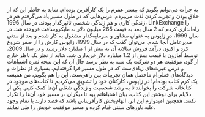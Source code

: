 به جرأت می‌توانم بگویم که بیشتر عمرم را یک کارآفرین بوده‌ام. شاید به خاطر این که از خلاق بودن و تجربه کردن لذت می‌بردم. درس‌هایی که در طول مسیر یاد می‌گرفتم هم در زندگی کاری و هم زندگی شخصی تاثیرگذار بودند.
در سال 1996، LinkExchange را راه‌اندازی کردم که 2 سال بعد به قیمت 265 میلیون دلار به مایکروسافت فروخته شد. 
در سال 1999، در زاپوس به عنوان مشاور و سرمایه‌گذار مشغول به کار شدم و بعد از مدتی مدیرعامل آنجا شدم. می‌توان گفت که در سال 1999، زاپوس کارش را از صفر شروع کرد و اکنون درآمد فروش سالانه آن به بیش از 1 میلیارد دلار رسید و در سال 2009، توسط آمازون با قیمت بیش از 1.2 میلیارد دلار خریداری شد. 
شاید از نظر یک ناظر خارج از گود، موفقیت هر دو شرکت یک شبه به نظر برسد حال آن که این نتیجه ثمره اشتباهات و درس‌ عبرت‌های زیادی‌ست که در طول مسیر  فرا گرفته‌ایم.
بسیاری از نظرات و دیدگاه‌های فعلی‌ام ماحصل همان تجربیات بین راهی‌ست. این را هم بگویم، من همیشه یک کرم کتاب بوده‌ام! در زاپوس، کارکنان خود را تشویق می‌کردیم تا کتاب‌های موجود در کتابخانه شرکت را بخوانند تا به رشد شخصیت و زندگی شغلی آن‌ها کمک کنیم. 
یکی از دلایلم برای نوشتن این کتاب، بیان اشتباهاتم بود تا دیگران در مسیر خود آن‌ها را تکرار نکنند. 
همچنین امیدوارم این اثر، الهام‌بخش کارآفرینانی باشد که قصد دارند با تمام وجود علیه باورهای سنتی قیام کرده و مسیر موفقیت خویش را طی نمایند. 

